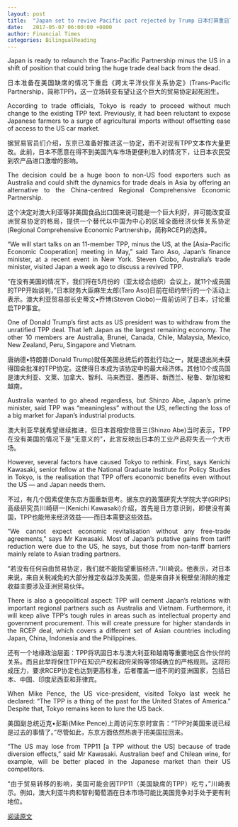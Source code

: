 ```yaml
---
layout: post
title:  "Japan set to revive Pacific pact rejected by Trump 日本打算重启TPP"
date:   2017-05-07 06:00:00 +0800
author: Financial Times
categories: BilingualReading
---
```


<p align="justify">
Japan is ready to relaunch the Trans-Pacific Partnership minus the US in a shift of position that could bring the huge trade deal back from the dead.
</p>
<p align="justify">
日本准备在美国缺席的情况下重启《跨太平洋伙伴关系协定》(Trans-Pacific Partnership，简称TPP)，这一立场转变有望让这个巨大的贸易协定起死回生。
</p>
<p align="justify">
According to trade officials, Tokyo is ready to proceed without much change to the existing TPP text. Previously, it had been reluctant to expose Japanese farmers to a surge of agricultural imports without offsetting ease of access to the US car market.
</p>
<p align="justify">
据贸易官员们介绍，东京已准备好推进这一协定，而不对现有TPP文本作大量更改。此前，日本不愿意在得不到美国汽车市场更便利准入的情况下，让日本农民受到农产品进口激增的影响。
</p>
<p align="justify">
The decision could be a huge boon to non-US food exporters such as Australia and could shift the dynamics for trade deals in Asia by offering an alternative to the China-centred Regional Comprehensive Economic Partnership.
</p>
<p align="justify">
这个决定对澳大利亚等非美国食品出口国来说可能是一个巨大利好，并可能改变亚洲贸易协定的格局，提供一个替代以中国为中心的区域全面经济伙伴关系协定(Regional Comprehensive Economic Partnership，简称RCEP)的选择。
</p>
<p align="justify">
“We will start talks on an 11-member TPP, minus the US, at the [Asia-Pacific Economic Cooperation] meeting in May,” said Taro Aso, Japan’s finance minister, at a recent event in New York. Steven Ciobo, Australia’s trade minister, visited Japan a week ago to discuss a revived TPP.
</p>
<p align="justify">
“在没有美国的情况下，我们将在5月份的（亚太经合组织）会议上，就11个成员国的TPP开始谈判，”日本财务大臣麻生太郎(Taro Aso)日前在纽约举行的一个活动上表示。澳大利亚贸易部长史蒂文•乔博(Steven Ciobo)一周前访问了日本，讨论重启TPP事宜。
</p>
<p align="justify">
One of Donald Trump’s first acts as US president was to withdraw from the unratified TPP deal. That left Japan as the largest remaining economy. The other 10 members are Australia, Brunei, Canada, Chile, Malaysia, Mexico, New Zealand, Peru, Singapore and Vietnam.
</p>
<p align="justify">
唐纳德•特朗普(Donald Trump)就任美国总统后的首批行动之一，就是退出尚未获得国会批准的TPP协定。这使得日本成为该协定中的最大经济体。其他10个成员国是澳大利亚、文莱、加拿大、智利、马来西亚、墨西哥、新西兰、秘鲁、新加坡和越南。
</p>
<p align="justify">
Australia wanted to go ahead regardless, but Shinzo Abe, Japan’s prime minister, said TPP was “meaningless” without the US, reflecting the loss of a big market for Japan’s industrial products.
</p>
<p align="justify">
澳大利亚早就希望继续推进，但日本首相安倍晋三(Shinzo Abe)当时表示，TPP在没有美国的情况下是“无意义的”，此言反映出日本的工业产品将失去一个大市场。
</p>
<p align="justify">
However, several factors have caused Tokyo to rethink. First, says Kenichi Kawasaki, senior fellow at the National Graduate Institute for Policy Studies in Tokyo, is the realisation that TPP offers economic benefits even without the US — and Japan needs them.
</p>
<p align="justify">
不过，有几个因素促使东京方面重新思考。据东京的政策研究大学院大学(GRIPS)高级研究员川崎研一(Kenichi Kawasaki)介绍，首先是日方意识到，即使没有美国，TPP也能带来经济效益——而日本需要这些效益。
</p>
<p align="justify">
“We cannot expect economic revitalisation without any free-trade agreements,” says Mr Kawasaki. Most of Japan’s putative gains from tariff reduction were due to the US, he says, but those from non-tariff barriers mainly relate to Asian trading partners.
</p>
<p align="justify">
“若没有任何自由贸易协定，我们就不能指望重振经济，”川崎说。他表示，对日本来说，来自关税减免的大部分推定收益涉及美国，但是来自非关税壁垒消除的推定收益主要涉及亚洲贸易伙伴。
</p>
<p align="justify">
There is also a geopolitical aspect: TPP will cement Japan’s relations with important regional partners such as Australia and Vietnam. Furthermore, it will keep alive TPP’s tough rules in areas such as intellectual property and government procurement. This will create pressure for higher standards in the RCEP deal, which covers a different set of Asian countries including Japan, China, Indonesia and the Philippines.
</p>
<p align="justify">
还有一个地缘政治层面：TPP将巩固日本与澳大利亚和越南等重要地区合作伙伴的关系。而且此举将保住TPP在知识产权和政府采购等领域确立的严格规则。这将形成压力，要求RCEP协定也达到更高标准，后者覆盖一组不同的亚洲国家，包括日本、中国、印度尼西亚和菲律宾。
</p>
<p align="justify">
When Mike Pence, the US vice-president, visited Tokyo last week he declared: “The TPP is a thing of the past for the United States of America.” Despite that, Tokyo remains keen to lure the US back.
</p>
<p align="justify">
美国副总统迈克•彭斯(Mike Pence)上周访问东京时宣告：“TPP对美国来说已经是过去的事情了。”尽管如此，东京方面依然热衷于把美国拉回来。
</p>
<p align="justify">
“The US may lose from TPP11 [a TPP without the US] because of trade diversion effects,” said Mr Kawasaki. Australian beef and Chilean wine, for example, will be better placed in the Japanese market than their US competitors.
</p>
<p align="justify">
“由于贸易转移的影响，美国可能会因TPP11（美国缺席的TPP）吃亏，”川崎表示。例如，澳大利亚牛肉和智利葡萄酒在日本市场可能比美国竞争对手处于更有利地位。
</p>

[阅读原文](http://www.ftchinese.com/story/001072310/ce#adchannelID=1100)